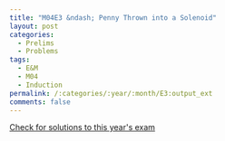 ```yaml
---
title: "M04E3 &ndash; Penny Thrown into a Solenoid"
layout: post
categories:
  - Prelims
  - Problems
tags:
  - E&M
  - M04
  - Induction
permalink: /:categories/:year/:month/E3:output_ext
comments: false
---
```

<object data="2004M3E.pdf" type="application/pdf" width="100%" height="500"></object>
<div class="message"><a href='https://princetonprelim.com/prelim/13/'>Check for solutions to this year's exam</a></div>